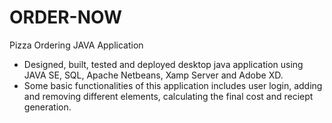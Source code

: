 # ORDER-NOW
Pizza Ordering JAVA Application 
- Designed, built, tested and deployed desktop  java application using JAVA SE, SQL, Apache Netbeans, Xamp Server and Adobe XD.
- Some basic functionalities of this application includes user login, adding and removing different elements, calculating the final cost and reciept generation.
